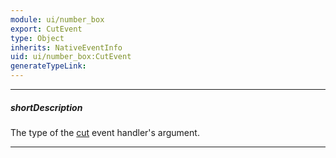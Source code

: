 ```yaml
---
module: ui/number_box
export: CutEvent
type: Object
inherits: NativeEventInfo
uid: ui/number_box:CutEvent
generateTypeLink: 
---
```

---
##### shortDescription
The type of the [cut]({basewidgetpath}/Events/#cut) event handler's argument.

---
<!-- Description goes here -->